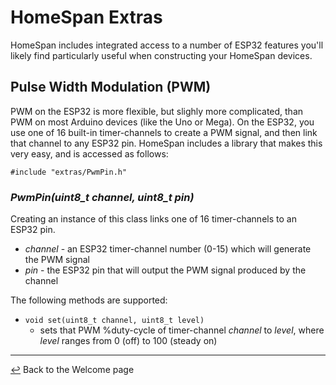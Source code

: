 # HomeSpan Extras

HomeSpan includes integrated access to a number of ESP32 features you'll likely find particularly useful when constructing your HomeSpan devices.

## Pulse Width Modulation (PWM)

PWM on the ESP32 is more flexible, but slighly more complicated, than PWM on most Arduino devices (like the Uno or Mega).  On the ESP32, you use one of 16 built-in timer-channels to create a PWM signal, and then link that channel to any ESP32 pin.  HomeSpan includes a library that makes this very easy, and is accessed as follows:

`#include "extras/PwmPin.h"`

### *PwmPin(uint8_t channel, uint8_t pin)*

Creating an instance of this class links one of 16 timer-channels to an ESP32 pin.

* *channel* - an ESP32 timer-channel number (0-15) which will generate the PWM signal
* *pin* - the ESP32 pin that will output the PWM signal produced by the channel

The following methods are supported:

* `void set(uint8_t channel, uint8_t level)`
  * sets that PWM %duty-cycle of timer-channel *channel* to *level*, where *level* ranges from 0 (off) to 100 (steady on)

---

[↩️](README.md) Back to the Welcome page
